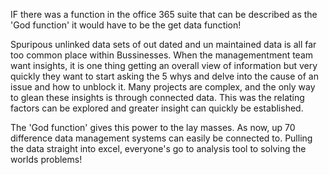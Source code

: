 IF there was a function in the office 365 suite that can be described as the 'God function' it would have to be the get data function! 

Spuripous unlinked data sets of out dated and un maintained data is all far too common place within Bussinesses. When the managementment team want insights, it is one thing getting an overall view of information but very quickly they want to start asking the 5 whys and delve into the cause of an issue and how to unblock it. Many projects are complex, and the only way to glean these insights is through connected data. This was the relating factors can be explored and greater insight can quickly be established. 

The 'God function' gives this power to the lay masses. As now, up 70 difference data management systems can easily be connected to. Pulling the data straight into excel, everyone's go to analysis tool to solving the worlds problems!
